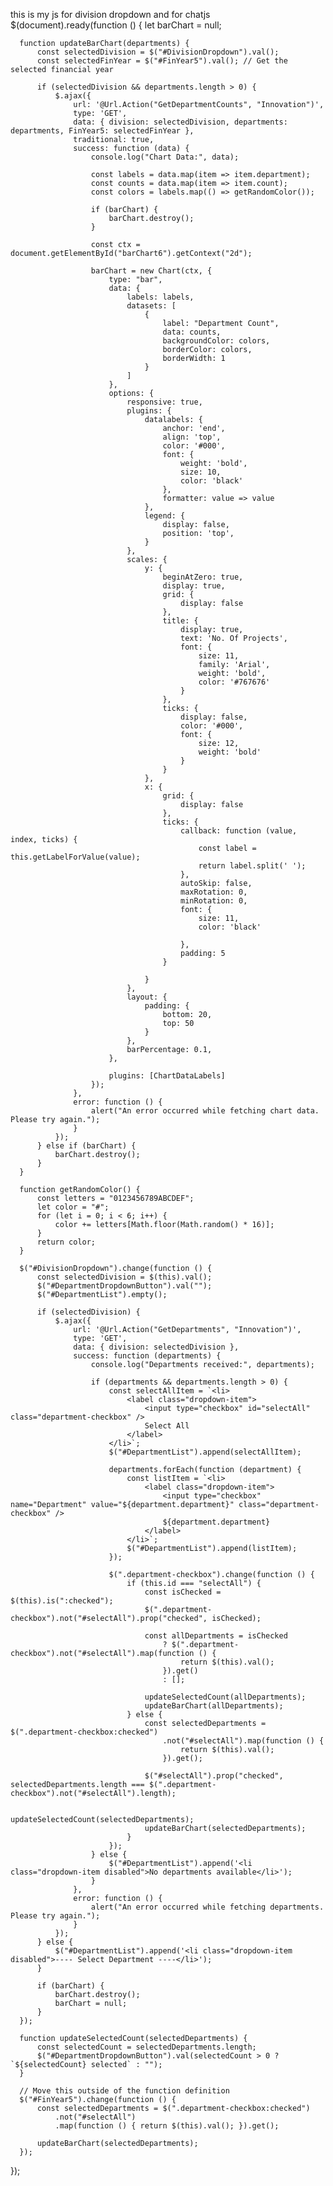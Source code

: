 this is my js for division dropdown and for chatjs
  $(document).ready(function () {
      let barChart = null;

      function updateBarChart(departments) {
          const selectedDivision = $("#DivisionDropdown").val();
          const selectedFinYear = $("#FinYear5").val(); // Get the selected financial year

          if (selectedDivision && departments.length > 0) {
              $.ajax({
                  url: '@Url.Action("GetDepartmentCounts", "Innovation")',
                  type: 'GET',
                  data: { division: selectedDivision, departments: departments, FinYear5: selectedFinYear },
                  traditional: true,
                  success: function (data) {
                      console.log("Chart Data:", data);

                      const labels = data.map(item => item.department);
                      const counts = data.map(item => item.count);
                      const colors = labels.map(() => getRandomColor());

                      if (barChart) {
                          barChart.destroy();
                      }

                      const ctx = document.getElementById("barChart6").getContext("2d");

                      barChart = new Chart(ctx, {
                          type: "bar",
                          data: {
                              labels: labels,
                              datasets: [
                                  {
                                      label: "Department Count",
                                      data: counts,
                                      backgroundColor: colors,
                                      borderColor: colors,
                                      borderWidth: 1
                                  }
                              ]
                          },
                          options: {
                              responsive: true,
                              plugins: {
                                  datalabels: {
                                      anchor: 'end',
                                      align: 'top',
                                      color: '#000',
                                      font: {
                                          weight: 'bold',
                                          size: 10,
                                          color: 'black'
                                      },
                                      formatter: value => value
                                  },
                                  legend: {
                                      display: false,
                                      position: 'top',
                                  }
                              },
                              scales: {
                                  y: {
                                      beginAtZero: true,
                                      display: true,
                                      grid: {
                                          display: false
                                      },
                                      title: {
                                          display: true,
                                          text: 'No. Of Projects',
                                          font: {
                                              size: 11,
                                              family: 'Arial',
                                              weight: 'bold',
                                              color: '#767676'
                                          }
                                      },
                                      ticks: {
                                          display: false,
                                          color: '#000',
                                          font: {
                                              size: 12,
                                              weight: 'bold'
                                          }
                                      }
                                  },
                                  x: {
                                      grid: {
                                          display: false
                                      },
                                      ticks: {
                                          callback: function (value, index, ticks) {
                                              const label = this.getLabelForValue(value);
                                              return label.split(' ');
                                          },
                                          autoSkip: false,
                                          maxRotation: 0,
                                          minRotation: 0,
                                          font: {
                                              size: 11,
                                              color: 'black'

                                          },
                                          padding: 5
                                      }

                                  }
                              },
                              layout: {
                                  padding: {
                                      bottom: 20,
                                      top: 50
                                  }
                              },
                              barPercentage: 0.1,
                          },

                          plugins: [ChartDataLabels]
                      });
                  },
                  error: function () {
                      alert("An error occurred while fetching chart data. Please try again.");
                  }
              });
          } else if (barChart) {
              barChart.destroy();
          }
      }

      function getRandomColor() {
          const letters = "0123456789ABCDEF";
          let color = "#";
          for (let i = 0; i < 6; i++) {
              color += letters[Math.floor(Math.random() * 16)];
          }
          return color;
      }

      $("#DivisionDropdown").change(function () {
          const selectedDivision = $(this).val();
          $("#DepartmentDropdownButton").val("");
          $("#DepartmentList").empty();

          if (selectedDivision) {
              $.ajax({
                  url: '@Url.Action("GetDepartments", "Innovation")',
                  type: 'GET',
                  data: { division: selectedDivision },
                  success: function (departments) {
                      console.log("Departments received:", departments);

                      if (departments && departments.length > 0) {
                          const selectAllItem = `<li>
                              <label class="dropdown-item">
                                  <input type="checkbox" id="selectAll" class="department-checkbox" />
                                  Select All
                              </label>
                          </li>`;
                          $("#DepartmentList").append(selectAllItem);

                          departments.forEach(function (department) {
                              const listItem = `<li>
                                  <label class="dropdown-item">
                                      <input type="checkbox" name="Department" value="${department.department}" class="department-checkbox" />
                                      ${department.department}
                                  </label>
                              </li>`;
                              $("#DepartmentList").append(listItem);
                          });

                          $(".department-checkbox").change(function () {
                              if (this.id === "selectAll") {
                                  const isChecked = $(this).is(":checked");
                                  $(".department-checkbox").not("#selectAll").prop("checked", isChecked);

                                  const allDepartments = isChecked
                                      ? $(".department-checkbox").not("#selectAll").map(function () {
                                          return $(this).val();
                                      }).get()
                                      : [];

                                  updateSelectedCount(allDepartments);
                                  updateBarChart(allDepartments);
                              } else {
                                  const selectedDepartments = $(".department-checkbox:checked")
                                      .not("#selectAll").map(function () {
                                          return $(this).val();
                                      }).get();

                                  $("#selectAll").prop("checked", selectedDepartments.length === $(".department-checkbox").not("#selectAll").length);

                                  updateSelectedCount(selectedDepartments);
                                  updateBarChart(selectedDepartments);
                              }
                          });
                      } else {
                          $("#DepartmentList").append('<li class="dropdown-item disabled">No departments available</li>');
                      }
                  },
                  error: function () {
                      alert("An error occurred while fetching departments. Please try again.");
                  }
              });
          } else {
              $("#DepartmentList").append('<li class="dropdown-item disabled">---- Select Department ----</li>');
          }

          if (barChart) {
              barChart.destroy();
              barChart = null;
          }
      });

      function updateSelectedCount(selectedDepartments) {
          const selectedCount = selectedDepartments.length;
          $("#DepartmentDropdownButton").val(selectedCount > 0 ? `${selectedCount} selected` : "");
      }

      // Move this outside of the function definition
      $("#FinYear5").change(function () {
          const selectedDepartments = $(".department-checkbox:checked")
              .not("#selectAll")
              .map(function () { return $(this).val(); }).get();

          updateBarChart(selectedDepartments);
      });

  });
